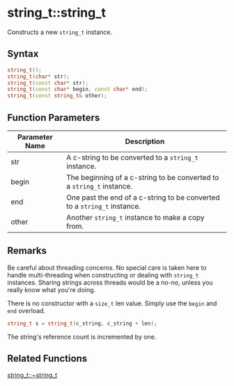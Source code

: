 
# string_t::string_t

Constructs a new `string_t` instance.

## Syntax

```cpp
string_t();
string_t(char* str);
string_t(const char* str);
string_t(const char* begin, const char* end);
string_t(const string_t& other);
```

## Function Parameters

Parameter Name | Description
--- | ---
str | A c-string to be converted to a `string_t` instance.
begin | The beginning of a c-string to be converted to a `string_t` instance.
end | One past the end of a c-string to be converted to a `string_t` instance.
other | Another `string_t` instance to make a copy from.

## Remarks

Be careful about threading concerns. No special care is taken here to handle multi-threading when constructing or dealing with `string_t` instances. Sharing strings across threads would be a no-no, unless you really know what you're doing.

There is no constructor with a `size_t` len value. Simply use the `begin` and `end` overload.

```cpp
string_t s = string_t(c_string, c_string + len);
```

The string's reference count is incremented by one.

## Related Functions

[string_t::~string_t](https://github.com/RandyGaul/cute_framework/blob/master/doc/string/string/~string_t.md)  
